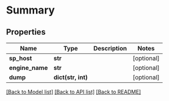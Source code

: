 # Summary

## Properties
Name | Type | Description | Notes
------------ | ------------- | ------------- | -------------
**sp_host** | **str** |  | [optional] 
**engine_name** | **str** |  | [optional] 
**dump** | **dict(str, int)** |  | [optional] 

[[Back to Model list]](../README.md#documentation-for-models) [[Back to API list]](../README.md#documentation-for-api-endpoints) [[Back to README]](../README.md)



